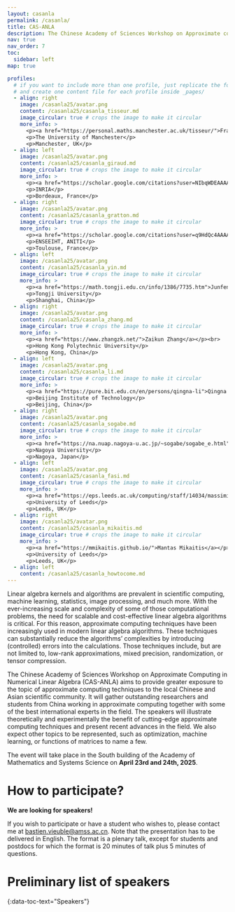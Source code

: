 ```yaml
---
layout: casanla
permalink: /casanla/
title: CAS-ANLA
description: The Chinese Academy of Sciences Workshop on Approximate computing in Numerical Linear Algebra (2025 Edition).
nav: true
nav_order: 7
toc:
  sidebar: left
map: true

profiles:
  # if you want to include more than one profile, just replicate the following block
  # and create one content file for each profile inside _pages/
  - align: right
    image: /casanla25/avatar.png
    content: /casanla25/casanla_tisseur.md
    image_circular: true # crops the image to make it circular
    more_info: >
      <p><a href="https://personal.maths.manchester.ac.uk/tisseur/">Françoise Tisseur</a></p>
      <p>The University of Manchester</p>
      <p>Manchester, UK</p>
  - align: left
    image: /casanla25/avatar.png
    content: /casanla25/casanla_giraud.md
    image_circular: true # crops the image to make it circular
    more_info: >
      <p><a href="https://scholar.google.com/citations?user=NIbqWDEAAAAJ&hl=fr">Luc Giraud</a></p><br>
      <p>INRIA</p>
      <p>Bordeaux, France</p>
  - align: right
    image: /casanla25/avatar.png
    content: /casanla25/casanla_gratton.md
    image_circular: true # crops the image to make it circular
    more_info: >
      <p><a href="https://scholar.google.com/citations?user=q9HdQc4AAAAJ&hl=fr">Serge Gratton</a></p><br>
      <p>ENSEEIHT, ANITI</p>
      <p>Toulouse, France</p>
  - align: left
    image: /casanla25/avatar.png
    content: /casanla25/casanla_yin.md
    image_circular: true # crops the image to make it circular
    more_info: >
      <p><a href="https://math.tongji.edu.cn/info/1386/7735.htm">Junfeng Yin</a></p><br>
      <p>Tongji University</p>
      <p>Shanghai, China</p>
  - align: right
    image: /casanla25/avatar.png
    content: /casanla25/casanla_zhang.md
    image_circular: true # crops the image to make it circular
    more_info: >
      <p><a href="https://www.zhangzk.net/">Zaikun Zhang</a></p><br>
      <p>Hong Kong Polytechnic University</p>
      <p>Hong Kong, China</p>
  - align: left
    image: /casanla25/avatar.png
    content: /casanla25/casanla_li.md
    image_circular: true # crops the image to make it circular
    more_info: >
      <p><a href="https://pure.bit.edu.cn/en/persons/qingna-li">Qingna Li</a></p><br>
      <p>Beijing Institute of Technology</p>
      <p>Beijing, China</p>
  - align: right
    image: /casanla25/avatar.png
    content: /casanla25/casanla_sogabe.md
    image_circular: true # crops the image to make it circular
    more_info: >
      <p><a href="https://na.nuap.nagoya-u.ac.jp/~sogabe/sogabe_e.html">Tomohiro Sogabe</a></p><br>
      <p>Nagoya University</p>
      <p>Nagoya, Japan</p>
  - align: left
    image: /casanla25/avatar.png
    content: /casanla25/casanla_fasi.md
    image_circular: true # crops the image to make it circular
    more_info: >
      <p><a href="https://eps.leeds.ac.uk/computing/staff/14034/massimiliano-fasi">Massimiliano Fasi</a></p><br>
      <p>University of Leeds</p>
      <p>Leeds, UK</p>
  - align: right
    image: /casanla25/avatar.png
    content: /casanla25/casanla_mikaitis.md
    image_circular: true # crops the image to make it circular
    more_info: >
      <p><a href="https://mmikaitis.github.io/">Mantas Mikaitis</a></p><br>
      <p>University of Leeds</p>
      <p>Leeds, UK</p>
  - align: left
    content: /casanla25/casanla_howtocome.md
---
```


<!-- [Custom foo description](#mantas-mikaitis) -->

Linear algebra kernels and algorithms are prevalent in scientific computing, machine learning, statistics, image processing, and much more. With the ever-increasing scale and complexity of some of those computational problems, the need for scalable and cost-effective linear algebra algorithms is critical. For this reason, approximate computing techniques have been increasingly used in modern linear algebra algorithms. These techniques can substantially reduce the algorithms’ complexities by introducing (controlled) errors into the calculations. Those techniques include, but are not limited to, low-rank approximations, mixed precision, randomization, or tensor compression.

The Chinese Academy of Sciences Workshop on Approximate Computing in Numerical Linear Algebra (CAS-ANLA) aims to provide greater exposure to the topic of approximate computing techniques to the local Chinese and Asian scientific community. It will gather outstanding researchers and students from China working in approximate computing together with some of the best international experts in the field. The speakers will illustrate theoretically and experimentally the benefit of cutting-edge approximate computing techniques and present recent advances in the field. We also expect other topics to be represented, such as optimization, machine learning, or functions of matrices to name a few.

The event will take place in the South building of the Academy of Mathematics
and Systems Science on **April 23rd and 24th, 2025**. 

# How to participate?

**We are looking for speakers!**

If you wish to participate or have a student who wishes to, please contact me
at <a href= "mailto:bastien.vieuble@amss.ac.cn">bastien.vieuble@amss.ac.cn</a>.
Note that the presentation has to be delivered in English. The format is a
plenary talk, except for students and postdocs for which the format is 20
minutes of talk plus 5 minutes of questions.

<!-- # Program (TBA) -->
<!-- {:data-toc-text="Program"} -->
<!---->

# Preliminary list of speakers
{:data-toc-text="Speakers"}
